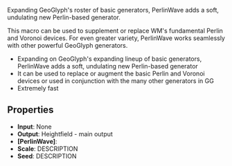 

Expanding GeoGlyph's roster of basic generators, PerlinWave adds a soft, undulating new Perlin-based generator.

This macro can be used to supplement or replace WM's fundamental Perlin and Voronoi devices. For even greater variety, PerlinWave works seamlessly with other powerful GeoGlyph generators.

- Expanding on GeoGlyph's expanding lineup of basic generators, PerlinWave adds a soft, undulating new Perlin-based generator
- It can be used to replace or augment the basic Perlin and Voronoi devices or used in conjunction with the many other generators in GG
- Extremely fast

## Properties
- **Input**: None
- **Output**: Heightfield - main output
- **[PerlinWave]**: 
- **Scale**: DESCRIPTION
- **Seed**: DESCRIPTION




